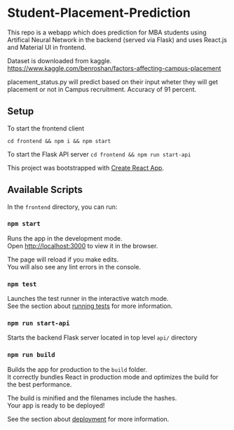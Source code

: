 # Student-Placement-Prediction

This repo is a webapp which does prediction for MBA students using Artifical Neural Network in the backend (served via Flask) and uses React.js and Material UI in frontend.

Dataset is downloaded from kaggle.
https://www.kaggle.com/benroshan/factors-affecting-campus-placement

placement_status.py will predict based on their input wheter they will get placement or not in Campus recruitment.
Accuracy of 91 percent.

## Setup

To start the frontend client

`cd frontend && npm i && npm start`

To start the Flask API server
`cd frontend && npm run start-api`

This project was bootstrapped with [Create React App](https://github.com/facebook/create-react-app).

## Available Scripts

In the `frontend` directory, you can run:

### `npm start`

Runs the app in the development mode.<br />
Open [http://localhost:3000](http://localhost:3000) to view it in the browser.

The page will reload if you make edits.<br />
You will also see any lint errors in the console.

### `npm test`

Launches the test runner in the interactive watch mode.<br />
See the section about [running tests](https://facebook.github.io/create-react-app/docs/running-tests) for more information.

### `npm run start-api`

Starts the backend Flask server located in top level `api/` directory

### `npm run build`

Builds the app for production to the `build` folder.<br />
It correctly bundles React in production mode and optimizes the build for the best performance.

The build is minified and the filenames include the hashes.<br />
Your app is ready to be deployed!

See the section about [deployment](https://facebook.github.io/create-react-app/docs/deployment) for more information.
